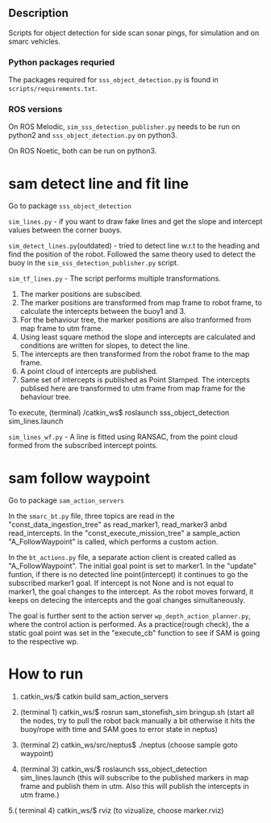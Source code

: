 ## Description
Scripts for object detection for side scan sonar pings, for simulation and on smarc vehicles.

### Python packages requried
The packages required for `sss_object_detection.py` is found in `scripts/requirements.txt`.

### ROS versions
On ROS Melodic, `sim_sss_detection_publisher.py` needs to be run on python2 and `sss_object_detection.py` on python3.

On ROS Noetic, both can be run on python3.

# sam detect line and fit line

Go to package `sss_object_detection`

`sim_lines.py` - if you want to draw fake lines and get the slope and intercept values between the corner buoys.

`sim_detect_lines.py`(outdated) - tried to detect line w.r.t to the heading and find the position of the robot. Followed the same theory used to detect the buoy in the `sim_sss_detection_publisher.py` script.

`sim_tf_lines.py` -  The script performs multiple transformations.
1. The marker positions are subscibed.
2. The marker positions are transformed from map frame to robot frame, to calculate the intercepts between the buoy1 and 3. 
3. For the behaviour tree, the marker positions are also tranformed from map frame to utm frame.
4. Using least square method the slope and intercepts are calculated and conditions are written for slopes, to detect the line.
5. The intercepts are then transformed from the robot frame to the map frame.
6. A point cloud of intercepts are published.
7. Same set of intercepts is published as Point Stamped. The intercepts publised here are transformed to utm frame from map frame for the behaviour tree.

To execute, (terminal) /catkin_ws$ roslaunch sss_object_detection sim_lines.launch

`sim_lines_wf.py` - A line is fitted using RANSAC, from the point cloud formed from the subscribed intercept points.
 







# sam follow waypoint

Go to package `sam_action_servers`

In the `smarc_bt.py` file, three topics are read in the "const_data_ingestion_tree" as read_marker1, read_marker3 anbd read_intercepts. In the "const_execute_mission_tree" a sample_action "A_FollowWaypoint" is called, which performs a custom action.

In the `bt_actions.py` file, a separate action client is created called as "A_FollowWaypoint". The initial goal point is set to marker1. In the "update" funtion, if there is no detected line point(intercept) it continues to go the subscribed marker1 goal. If intercept is not None and is not equal to marker1, the goal changes to the intercept. As the robot moves forward, it keeps on detecing the intercepts and the goal changes simultaneously.

The goal is further sent to the action server `wp_depth_action_planner.py`, where the control action is performed. As a practice(rough check), the a static goal point was set in the "execute_cb" function to see if SAM is going to the respective wp.

# How to run

1. catkin_ws/$ catkin build sam_action_servers

2. (terminal 1)  catkin_ws/$ rosrun sam_stonefish_sim bringup.sh 
(start all the nodes, try to pull the robot back manually a bit otherwise it hits the buoy/rope with time and SAM goes to error state in neptus)

3. (terminal 2)  catkin_ws/src/neptus$ ./neptus 
(choose sample goto waypoint)

4. (terminal 3) catkin_ws/$ roslaunch sss_object_detection sim_lines.launch
(this will subscribe to the published markers in map frame and publish them in utm. Also this will publish the intercepts in utm frame.)

5.( terminal 4) catkin_ws/$ rviz
(to vizualize, choose marker.rviz)


